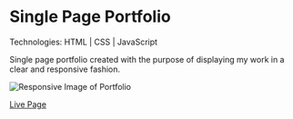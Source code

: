 # Single Page Portfolio
Technologies: HTML | CSS | JavaScript

Single page portfolio created with the purpose of displaying my work in a clear and responsive fashion.

![Responsive Image of Portfolio](https://raw.githubusercontent.com/ofemiashiru/cv/main/responsive_portfolio.png)

[Live Page](https://ofemiashiru.github.io/portfolio/)
